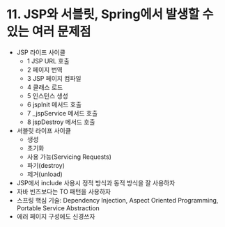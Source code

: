 # 11. JSP와 서블릿, Spring에서 발생할 수 있는 여러 문제점
- JSP 라이프 사이클
    - 1 JSP URL 호출
    - 2 페이지 번역
    - 3 JSP 페이지 컴파일
    - 4 클래스 로드
    - 5 인스턴스 생성
    - 6 jspInit 메서드 호출
    - 7 _jspService 메서드 호출
    - 8 jspDestroy 메서드 호출
- 서블릿 라이프 사이클
    - 생성
    - 초기화
    - 사용 가능(Servicing Requests)
    - 파기(destroy)
    - 제거(unload)
- JSP에서 include 사용시 정적 방식과 동적 방식을 잘 사용하자
- 자바 빈즈보다는 TO 패턴을 사용하자
- 스프링 핵심 기술: Dependency Injection, Aspect Oriented Programming, Portable Service Abstraction
- 에러 페이지 구성에도 신경쓰자